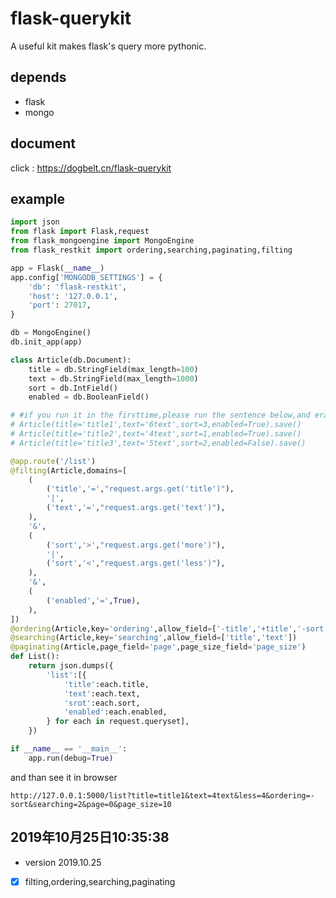flask-querykit
===
A useful kit makes flask's query more pythonic.


depends
---
* flask
* mongo


document
---
click : https://dogbelt.cn/flask-querykit


example
---
```python
import json
from flask import Flask,request
from flask_mongoengine import MongoEngine
from flask_restkit import ordering,searching,paginating,filting

app = Flask(__name__)
app.config['MONGODB_SETTINGS'] = {
	'db': 'flask-restkit',
	'host': '127.0.0.1',
	'port': 27017,
}

db = MongoEngine()
db.init_app(app)

class Article(db.Document):
	title = db.StringField(max_length=100)
	text = db.StringField(max_length=1000)
	sort = db.IntField()
	enabled = db.BooleanField()

# #if you run it in the firsttime,please run the sentence below,and erase it after running it.
# Article(title='title1',text='6text',sort=3,enabled=True).save()
# Article(title='title2',text='4text',sort=1,enabled=True).save()
# Article(title='title3',text='5text',sort=2,enabled=False).save()

@app.route('/list')
@filting(Article,domains=[
	(
		('title','=',"request.args.get('title')"),
		'|',
		('text','=',"request.args.get('text')"),
	),
	'&',
	(
		('sort','>',"request.args.get('more')"),
		'|',
		('sort','<',"request.args.get('less')"),
	),
	'&',
	(
		('enabled','=',True),
	),
])
@ordering(Article,key='ordering',allow_field=['-title','+title','-sort','+sort','-text','+text',])
@searching(Article,key='searching',allow_field=['title','text'])
@paginating(Article,page_field='page',page_size_field='page_size')
def List():
	return json.dumps({
		'list':[{
			'title':each.title,
			'text':each.text,
			'srot':each.sort,
			'enabled':each.enabled,
		} for each in request.queryset],
	})

if __name__ == '__main__':
	app.run(debug=True)

```

and than see it in browser
```shell
http://127.0.0.1:5000/list?title=title1&text=4text&less=4&ordering=-sort&searching=2&page=0&page_size=10
```

2019年10月25日10:35:38
---
 * version 2019.10.25
- [x] filting,ordering,searching,paginating
